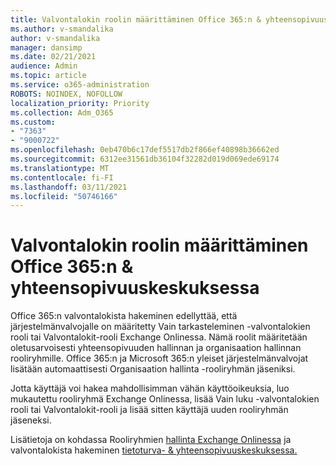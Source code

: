 ```yaml
---
title: Valvontalokin roolin määrittäminen Office 365:n & yhteensopivuuskeskuksessa
ms.author: v-smandalika
author: v-smandalika
manager: dansimp
ms.date: 02/21/2021
audience: Admin
ms.topic: article
ms.service: o365-administration
ROBOTS: NOINDEX, NOFOLLOW
localization_priority: Priority
ms.collection: Adm_O365
ms.custom:
- "7363"
- "9000722"
ms.openlocfilehash: 0eb470b6c17def5517db2f866ef40898b36662ed
ms.sourcegitcommit: 6312ee31561db36104f32282d019d069ede69174
ms.translationtype: MT
ms.contentlocale: fi-FI
ms.lasthandoff: 03/11/2021
ms.locfileid: "50746166"
---
```

# <a name="assign-an-audit-log-role-in-the-office-365-security--compliance-center"></a>Valvontalokin roolin määrittäminen Office 365:n & yhteensopivuuskeskuksessa

Office 365:n valvontalokista hakeminen edellyttää, että järjestelmänvalvojalle on  määritetty Vain tarkasteleminen -valvontalokien rooli tai Valvontalokit-rooli Exchange Onlinessa.  Nämä roolit määritetään oletusarvoisesti yhteensopivuuden hallinnan ja organisaation hallinnan rooliryhmille. Office 365:n ja Microsoft 365:n yleiset järjestelmänvalvojat lisätään automaattisesti Organisaation hallinta -rooliryhmän jäseniksi.

Jotta käyttäjä voi hakea mahdollisimman vähän käyttöoikeuksia, luo mukautettu rooliryhmä Exchange Onlinessa, lisää Vain  luku -valvontalokien rooli tai Valvontalokit-rooli ja lisää sitten käyttäjä uuden rooliryhmän jäseneksi. 

Lisätietoja on kohdassa Rooliryhmien [hallinta Exchange Onlinessa](https://docs.microsoft.com/Exchange/permissions-exo/role-groups) ja valvontalokista hakeminen [tietoturva- & yhteensopivuuskeskuksessa.](https://docs.microsoft.com/microsoft-365/compliance/search-the-audit-log-in-security-and-compliance)